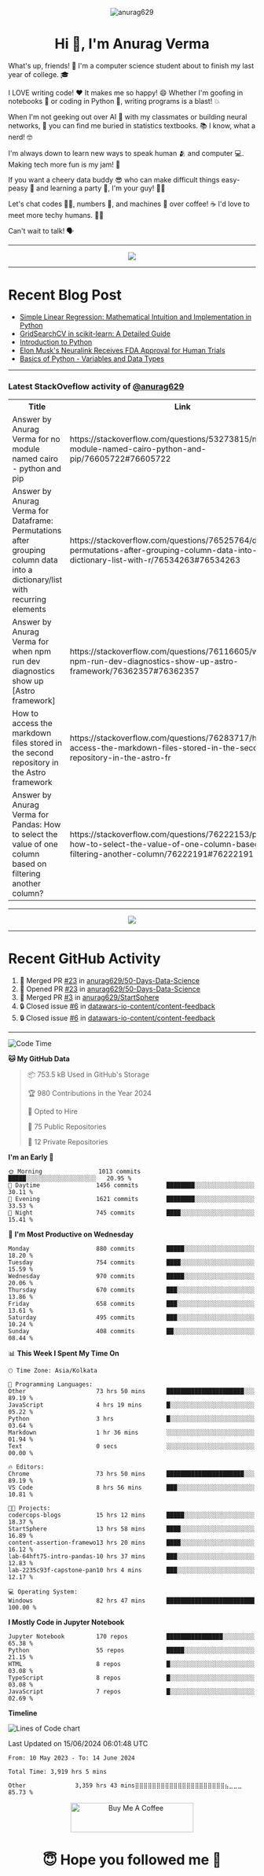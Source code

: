 

<p align="center"> <img src="https://komarev.com/ghpvc/?username=anurag629&label=Profile%20views&color=0e75b6&style=flat" alt="anurag629" /> </p>

<h1 align="center">Hi 👋, I'm Anurag Verma</h1>

What's up, friends! 👋 I'm a computer science student about to finish my last year of college. 🎓

I LOVE writing code! ❤️ It makes me so happy! 😄 Whether I'm goofing in notebooks 📓 or coding in Python 🐍, writing programs is a blast! 💥

When I'm not geeking out over AI 🤖 with my classmates or building neural networks, 🧠 you can find me buried in statistics textbooks. 📚 I know, what a nerd! 🤓

I'm always down to learn new ways to speak human 🫂 and computer 💻. Making tech more fun is my jam! 🍇

If you want a cheery data buddy 😎 who can make difficult things easy-peasy 🥝 and learning a party 🎉, I'm your guy! 🙋‍♂️

Let's chat codes 👨‍💻, numbers 🧮, and machines 🤖 over coffee! ☕ I'd love to meet more techy humans. 💁‍♂️

Can't wait to talk! 🗣️

---

<p align="center">
  <img src="https://spotify-github-profile.vercel.app/api/view.svg?uid=mwvywke3fo2gajpenodnmobfh&cover_image=true&theme=default&show_offline=false&background_color=121212&interchange=false&bar_color=53b14f&bar_color_cover=true">
</p>

---

# Recent Blog Post

<!-- BLOG-POST-LIST:START -->
- [Simple Linear Regression: Mathematical Intuition and Implementation in Python](https://codercops.tech/blog/machine-learning-algorithms/simple-linear-regression-mathematical-intuation)
- [GridSearchCV in scikit-learn: A Detailed Guide](https://codercops.tech/blog/gridsearchcv-in-scikit-learn-a-detailed-guide)
- [Introduction to Python](https://codercops.tech/blog/python-tutorial/introduction-to-python)
- [Elon Musk&#39;s Neuralink Receives FDA Approval for Human Trials](https://codercops.tech/blog/elon-musks-neuralink-receives-fda-approval-for-human-trials)
- [Basics of Python - Variables and Data Types](https://codercops.tech/blog/python-basics-of-python-variables-and-data-types)
<!-- BLOG-POST-LIST:END -->

---

### Latest StackOveflow activity of [@anurag629](https://github.com/anurag629)
<table>
  <tr><th>Title</th><th>Link</th></tr>
  <!-- STACKOVERFLOW:START --><tr><td>Answer by Anurag Verma for no module named cairo - python and pip</td><td>https://stackoverflow.com/questions/53273815/no-module-named-cairo-python-and-pip/76605722#76605722</td></tr><tr><td>Answer by Anurag Verma for Dataframe: Permutations after grouping column data into a dictionary/list with recurring elements</td><td>https://stackoverflow.com/questions/76525764/dataframe-permutations-after-grouping-column-data-into-a-dictionary-list-with-r/76534263#76534263</td></tr><tr><td>Answer by Anurag Verma for when npm run dev diagnostics show up [Astro framework]</td><td>https://stackoverflow.com/questions/76116605/when-npm-run-dev-diagnostics-show-up-astro-framework/76362357#76362357</td></tr><tr><td>How to access the markdown files stored in the second repository in the Astro framework</td><td>https://stackoverflow.com/questions/76283717/how-to-access-the-markdown-files-stored-in-the-second-repository-in-the-astro-fr</td></tr><tr><td>Answer by Anurag Verma for Pandas: How to select the value of one column based on filtering another column?</td><td>https://stackoverflow.com/questions/76222153/pandas-how-to-select-the-value-of-one-column-based-on-filtering-another-column/76222191#76222191</td></tr><!-- STACKOVERFLOW:END -->
</table>

---

<p align="center">
  <img alig src="https://github-profile-trophy.vercel.app/?username=anurag629&theme=onedark&column=-1" />
</p>

---

# Recent GitHub Activity
<!--START_SECTION:activity-->
1. 🎉 Merged PR [#23](https://github.com/anurag629/50-Days-Data-Science/pull/23) in [anurag629/50-Days-Data-Science](https://github.com/anurag629/50-Days-Data-Science)
2. 💪 Opened PR [#23](https://github.com/anurag629/50-Days-Data-Science/pull/23) in [anurag629/50-Days-Data-Science](https://github.com/anurag629/50-Days-Data-Science)
3. 🎉 Merged PR [#3](https://github.com/anurag629/StartSphere/pull/3) in [anurag629/StartSphere](https://github.com/anurag629/StartSphere)
4. 🔒 Closed issue [#6](https://github.com/datawars-io-content/content-feedback/issues/6) in [datawars-io-content/content-feedback](https://github.com/datawars-io-content/content-feedback)
5. 🔒 Closed issue [#6](https://github.com/datawars-io-content/content-feedback/issues/6) in [datawars-io-content/content-feedback](https://github.com/datawars-io-content/content-feedback)
<!--END_SECTION:activity-->

---

<!--START_SECTION:waka-->
![Code Time](http://img.shields.io/badge/Code%20Time-3%2C919%20hrs%2056%20mins-blue)

**🐱 My GitHub Data** 

> 📦 753.5 kB Used in GitHub's Storage 
 > 
> 🏆 980 Contributions in the Year 2024
 > 
> 💼 Opted to Hire
 > 
> 📜 75 Public Repositories 
 > 
> 🔑 12 Private Repositories 
 > 
**I'm an Early 🐤** 

```text
🌞 Morning                1013 commits        █████░░░░░░░░░░░░░░░░░░░░   20.95 % 
🌆 Daytime                1456 commits        ████████░░░░░░░░░░░░░░░░░   30.11 % 
🌃 Evening                1621 commits        ████████░░░░░░░░░░░░░░░░░   33.53 % 
🌙 Night                  745 commits         ████░░░░░░░░░░░░░░░░░░░░░   15.41 % 
```
📅 **I'm Most Productive on Wednesday** 

```text
Monday                   880 commits         █████░░░░░░░░░░░░░░░░░░░░   18.20 % 
Tuesday                  754 commits         ████░░░░░░░░░░░░░░░░░░░░░   15.59 % 
Wednesday                970 commits         █████░░░░░░░░░░░░░░░░░░░░   20.06 % 
Thursday                 670 commits         ███░░░░░░░░░░░░░░░░░░░░░░   13.86 % 
Friday                   658 commits         ███░░░░░░░░░░░░░░░░░░░░░░   13.61 % 
Saturday                 495 commits         ███░░░░░░░░░░░░░░░░░░░░░░   10.24 % 
Sunday                   408 commits         ██░░░░░░░░░░░░░░░░░░░░░░░   08.44 % 
```


📊 **This Week I Spent My Time On** 

```text
🕑︎ Time Zone: Asia/Kolkata

💬 Programming Languages: 
Other                    73 hrs 50 mins      ██████████████████████░░░   89.19 % 
JavaScript               4 hrs 19 mins       █░░░░░░░░░░░░░░░░░░░░░░░░   05.22 % 
Python                   3 hrs               █░░░░░░░░░░░░░░░░░░░░░░░░   03.64 % 
Markdown                 1 hr 36 mins        ░░░░░░░░░░░░░░░░░░░░░░░░░   01.94 % 
Text                     0 secs              ░░░░░░░░░░░░░░░░░░░░░░░░░   00.00 % 

🔥 Editors: 
Chrome                   73 hrs 50 mins      ██████████████████████░░░   89.19 % 
VS Code                  8 hrs 56 mins       ███░░░░░░░░░░░░░░░░░░░░░░   10.81 % 

🐱‍💻 Projects: 
codercops-blogs          15 hrs 12 mins      █████░░░░░░░░░░░░░░░░░░░░   18.37 % 
StartSphere              13 hrs 58 mins      ████░░░░░░░░░░░░░░░░░░░░░   16.89 % 
content-assertion-framewo13 hrs 20 mins      ████░░░░░░░░░░░░░░░░░░░░░   16.12 % 
lab-64hft75-intro-pandas-10 hrs 37 mins      ███░░░░░░░░░░░░░░░░░░░░░░   12.83 % 
lab-2235c93f-capstone-pan10 hrs 4 mins       ███░░░░░░░░░░░░░░░░░░░░░░   12.17 % 

💻 Operating System: 
Windows                  82 hrs 47 mins      █████████████████████████   100.00 % 
```

**I Mostly Code in Jupyter Notebook** 

```text
Jupyter Notebook         170 repos           ████████████████░░░░░░░░░   65.38 % 
Python                   55 repos            █████░░░░░░░░░░░░░░░░░░░░   21.15 % 
HTML                     8 repos             █░░░░░░░░░░░░░░░░░░░░░░░░   03.08 % 
TypeScript               8 repos             █░░░░░░░░░░░░░░░░░░░░░░░░   03.08 % 
JavaScript               7 repos             █░░░░░░░░░░░░░░░░░░░░░░░░   02.69 % 
```



**Timeline**

![Lines of Code chart](https://raw.githubusercontent.com/anurag629/anurag629/main/assets/bar_graph.png)


 Last Updated on 15/06/2024 06:01:48 UTC
<!--END_SECTION:waka-->

<!--START_SECTION:waka-simple-->

```text
From: 10 May 2023 - To: 14 June 2024

Total Time: 3,919 hrs 5 mins

Other              3,359 hrs 43 mins⣿⣿⣿⣿⣿⣿⣿⣿⣿⣿⣿⣿⣿⣿⣿⣿⣿⣿⣿⣿⣿⣦⣀⣀⣀   85.73 %
```

<!--END_SECTION:waka-simple-->

<p align="center"> 
<a href="https://www.buymeacoffee.com/anurag629" target="_blank"><img src="https://cdn.buymeacoffee.com/buttons/default-orange.png" alt="Buy Me A Coffee" height="60" width="250"></a>
</p>


<h1 align="center"> 😇 Hope you followed me 🥰  </h1>
